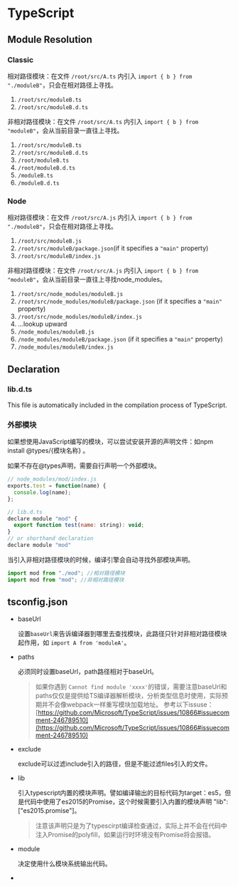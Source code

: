 # TypeScript

## Module Resolution

### Classic

相对路径模块：在文件 `/root/src/A.ts` 内引入 `import { b } from "./moduleB"`，只会在相对路径上寻找。

1. `/root/src/moduleB.ts`
2. `/root/src/moduleB.d.ts`



非相对路径模块：在文件 `/root/src/A.ts` 内引入 `import { b } from "moduleB"`，会从当前目录一直往上寻找。

1. `/root/src/moduleB.ts`
2. `/root/src/moduleB.d.ts`
3. `/root/moduleB.ts`
4. `/root/moduleB.d.ts`
5. `/moduleB.ts`
6. `/moduleB.d.ts`



### Node

相对路径模块：在文件 `/root/src/A.js` 内引入 `import { b } from "./moduleB"`，只会在相对路径上寻找。

1. `/root/src/moduleB.js`
2. `/root/src/moduleB/package.json`(if it specifies a `"main"` property)
3. `/root/src/moduleB/index.js`



非相对路径模块：在文件 `/root/src/A.js` 内引入 `import { b } from "moduleB"`，会从当前目录一直往上寻找node_modules。

1. `/root/src/node_modules/moduleB.js`
2. `/root/src/node_modules/moduleB/package.json` (if it specifies a `"main"` property)
3. `/root/src/node_modules/moduleB/index.js` 
4. ...lookup upward
5. `/node_modules/moduleB.js`
6. `/node_modules/moduleB/package.json` (if it specifies a `"main"` property)
7. `/node_modules/moduleB/index.js`



## Declaration

### lib.d.ts

This file is automatically included in the compilation process of TypeScript.

### 外部模块

如果想使用JavaScript编写的模块，可以尝试安装开源的声明文件：如npm install @types/{模块名称} 。

如果不存在@types声明，需要自行声明一个外部模块。

```javascript
// node_modules/mod/index.js
exports.test = function(name) {
  console.log(name);
};

// lib.d.ts
declare module "mod" {
  export function test(name: string): void;
}
// or shorthand declaration
declare module "mod"

```

当引入非相对路径模块的时候，编译引擎会自动寻找外部模块声明。

```typescript
import mod from "./mod"; //相对路径模块
import mod from "mod"; //非相对路径模块
```



## tsconfig.json

- baseUrl 

  设置`baseUrl`来告诉编译器到哪里去查找模块，此路径只针对非相对路径模块起作用，如 `import A from 'moduleA'`。

- paths

  必须同时设置baseUrl，path路径相对于baseUrl。

  > 如果你遇到 `Cannot find module 'xxxx'`的错误，需要注意baseUrl和paths仅仅是提供给TS编译器解析模块，分析类型信息时使用，实际预期并不会像webpack一样重写模块加载地址。
  > 参考以下issuse：[https://github.com/Microsoft/TypeScript/issues/10866#issuecomment-246789510](https://github.com/Microsoft/TypeScript/issues/10866#issuecomment-246789510)

* exclude

  exclude可以过滤include引入的路径，但是不能过滤files引入的文件。

* lib

  引入typescript内置的模块声明。譬如编译输出的目标代码为target：es5，但是代码中使用了es2015的Promise，这个时候需要引入内置的模块声明 "lib": ["es2015.promise"]。

  > 注意该声明只是为了typescirpt编译检查通过，实际上并不会在代码中注入Promise的polyfill，如果运行时环境没有Promise将会报错。

* module

  决定使用什么模块系统输出代码。

* 
